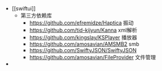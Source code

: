 - [[swiftui]]
	- 第三方依赖库
		- https://github.com/efremidze/Haptica  振动
		- https://github.com/tid-kijyun/Kanna  xml解析
		- https://github.com/kingslay/KSPlayer  播放器
		- https://github.com/amosavian/AMSMB2  smb
		- https://github.com/SwiftyJSON/SwiftyJSON
		- https://github.com/amosavian/FileProvider  文件管理
-